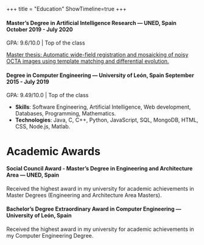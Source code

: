 +++
title = "Education"
ShowTimeline=true
+++

<h4 class = "education-item" >Master’s Degree in Artificial Intelligence Research — <span class ="education-location">UNED, Spain </span> <span class="education-period"> October 2019 - July 2020</span></h4> 
  
<p class ="education-grade">GPA: 9.6/10.0 | Top of the class</p>
<a id="tfm" class="education-description" title ="Master thesis" href="https://e-spacio.uned.es/entities/publication/c4fec926-9c70-45fb-a0f8-cdd4a6d58401"  target="_blank">
Master thesis: Automatic wide-field registration and mosaicking of noisy OCTA images using template matching and differential evolution.
</a>


<h4 class = "education-item" >Degree in Computer Engineering  — <span class ="education-location">University of León, Spain</span> <span class="education-period">September 2015 - July 2019 </span> </h4> 
  

GPA: 9.49/10.0 | Top of the class</br>
* **Skills**: Software Engineering, Artificial Intelligence, Web development, Databases, Programming, Mathematics. </br>
* **Technologies**: Java, C, C++, Python, JavaScript, SQL, MongoDB, HTML, CSS, Node.js, Matlab.


# Academic Awards
<h4 class = "education-item" >Social Council Award - Master’s Degree in Engineering and Architecture Area — </span><span class ="education-location">UNED, Spain </span>  </h4>
<p class="education-description"> Received the highest award in my university for academic achievements in Master Degrees (Engineering and Architecture Area Masters).</p>


<h4 class = "education-item" >Bachelor’s Degree Extraordinary Award in Computer Engineering  — <span class ="education-location">University of León, Spain</span> </h4>
<p class="education-description">Received the highest award in my university for academic achievements in my Computer Engineering Degree.</p>


